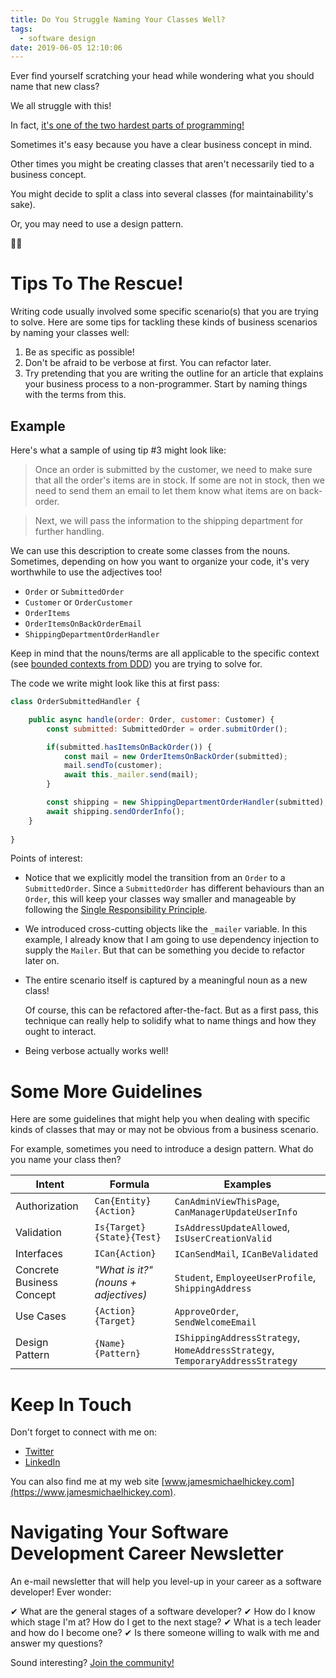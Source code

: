 ```yaml
---
title: Do You Struggle Naming Your Classes Well?
tags:
  - software design
date: 2019-06-05 12:10:06
---
```



Ever find yourself scratching your head while wondering what you should name that new class?

<!-- more -->

We all struggle with this!

In fact, [it's one of the two hardest parts of programming!](https://www.martinfowler.com/bliki/TwoHardThings.html)

Sometimes it's easy because you have a clear business concept in mind. 

Other times you might be creating classes that aren't necessarily tied to a business concept.

You might decide to split a class into several classes (for maintainability's sake). 

Or, you may need to use a design pattern.

🤦‍♂️

# Tips To The Rescue!

Writing code usually involved some specific scenario(s) that you are trying to solve. Here are some tips for tackling these kinds of business scenarios by naming your classes well:

1. Be as specific as possible!
2. Don't be afraid to be verbose at first. You can refactor later.
3. Try pretending that you are writing the outline for an article that explains your business process to a non-programmer. Start by naming things with the terms from this.

## Example

Here's what a sample of using tip #3 might look like:

> Once an order is submitted by the customer, we need to make sure that all the order's items are in stock. If some are not in stock, then we need to send them an email to let them know what items are on back-order.

> Next, we will pass the information to the shipping department for further handling.

We can use this description to create some classes from the nouns. Sometimes, depending on how you want to organize your code, it's very worthwhile to use the adjectives too!

- `Order` or `SubmittedOrder`
- `Customer` or `OrderCustomer`
- `OrderItems`
- `OrderItemsOnBackOrderEmail`
- `ShippingDepartmentOrderHandler`

Keep in mind that the nouns/terms are all applicable to the specific context (see [bounded contexts from DDD](https://www.martinfowler.com/bliki/BoundedContext.html)) you are trying to solve for.

The code we write might look like this at first pass:

```js
class OrderSubmittedHandler {

    public async handle(order: Order, customer: Customer) {
        const submitted: SubmittedOrder = order.submitOrder();

        if(submitted.hasItemsOnBackOrder()) {
            const mail = new OrderItemsOnBackOrder(submitted);
            mail.sendTo(customer);
            await this._mailer.send(mail);
        }

        const shipping = new ShippingDepartmentOrderHandler(submitted);
        await shipping.sendOrderInfo();
    }
    
}
```

Points of interest:

- Notice that we explicitly model the transition from an `Order` to a `SubmittedOrder`. Since a `SubmittedOrder` has different behaviours than an `Order`, this will keep your classes way smaller and manageable by following the [Single Responsibility Principle](https://www.weeklydevtips.com/episodes/049).

- We introduced cross-cutting objects like the `_mailer` variable. In this example, I already know that I am going to use dependency injection to supply the `Mailer`. But that can be something you decide to refactor later on.

- The entire scenario itself is captured by a meaningful noun as a new class!

   Of course, this can be refactored after-the-fact. But as a first pass, this technique can really help to solidify what to name things and how they ought to interact.

- Being verbose actually works well!

# Some More Guidelines

Here are some guidelines that might help you when dealing with specific kinds of classes that may or may not be obvious from a business scenario.

For example, sometimes you need to introduce a design pattern. What do you name your class then?

| Intent  |   Formula    | Examples             |
| --------|--------------|----------------------|
| Authorization | `Can{Entity}{Action}` | `CanAdminViewThisPage`, `CanManagerUpdateUserInfo`|
| Validation | `Is{Target}{State}{Test}` | `IsAddressUpdateAllowed`, `IsUserCreationValid` |
| Interfaces | `ICan{Action}` | `ICanSendMail`, `ICanBeValidated` |
| Concrete Business Concept | _"What is it?" (nouns + adjectives)_ | `Student`, `EmployeeUserProfile`, `ShippingAddress` |
| Use Cases | `{Action}{Target}` | `ApproveOrder`, `SendWelcomeEmail` |
| Design Pattern | `{Name}{Pattern}` | `IShippingAddressStrategy`, `HomeAddressStrategy`, `TemporaryAddressStrategy` |

# Keep In Touch

Don't forget to connect with me on:

- [Twitter](https://twitter.com/jamesmh_dev)
- [LinkedIn](https://www.linkedin.com/in/jamesmhickey/)

You can also find me at my web site [www.jamesmichaelhickey.com](https://www.jamesmichaelhickey.com).

# Navigating Your Software Development Career Newsletter

An e-mail newsletter that will help you level-up in your career as a software developer! Ever wonder:

✔ What are the general stages of a software developer?
✔ How do I know which stage I'm at? How do I get to the next stage?
✔ What is a tech leader and how do I become one?
✔ Is there someone willing to walk with me and answer my questions?

Sound interesting? [Join the community!](https://eepurl.com/gdIV5X)